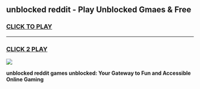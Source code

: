 
## unblocked reddit - Play Unblocked Gmaes & Free
<h3>
<a href="https://news.freeplayer.one?title=unblocked_reddit&ref=16F">CLICK TO PLAY</a></h3>
<hr>

<h3>
<a href="https://news.freeplayer.one?title=unblocked_reddit&ref=16F">CLICK 2 PLAY</a>
  
</h3>

<a href="https://news.freeplayer.one?title=unblocked_reddit&ref=16F/"><img src="https://clearcache.store/games.png"></a>


**unblocked reddit games unblocked: Your Gateway to Fun and Accessible Online Gaming**
